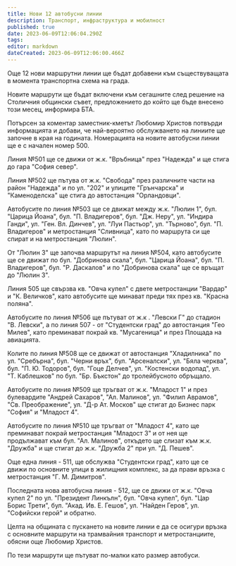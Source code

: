 ```yaml
---
title: Нови 12 автобусни линии
description: Транспорт, инфраструктура и мобилност
published: true
date: 2023-06-09T12:06:04.290Z
tags: 
editor: markdown
dateCreated: 2023-06-09T12:06:00.466Z
---
```


Още 12 нови маршрутни линии ще бъдат добавени към съществуващата в момента транспортна схема на града.

Новите маршрути ще бъдат включени към сегашните след решение на Столичния общински съвет, предложението до който ще бъде внесено този месец, информира БТА.

Потърсен за коментар заместник-кметът Любомир Христов потвърди информацията и добави, че най-вероятно обслужването на линиите ще започне в края на годината.
Номерацията на новите автобусни линии ще е с начален номер 500.

Линия №501 ще се движи от ж.к. "Връбница" през "Надежда" и ще стига до гара "София север".

Линия №502 ще пътува от ж.к. "Свобода" през различните части на район "Надежда" и по ул. "202" и улиците "Грънчарска" и "Каменоделска" ще стига до автостанция "Орландовци".

Автобусите по линия №503 ще се движат между ж.к. "Люлин 1", бул. "Царица Йоана", бул. "П. Владигеров", бул. "Дж. Неру", ул. "Индира Ганди", ул. "Ген. Вл. Динчев", ул. "Луи Пастьор", ул. "Търново", бул. "П. Владигеров" и метростанция "Сливница", като по маршрута си ще спират и на метростанция "Люлин".

От "Люлин 3" ще започва маршрутът на линия №504, като автобусите ще се движат по бул. "Добринова скала", бул. "Царица Йоана", бул. "П. Владигеров", бул. "Р. Даскалов" и по "Добринова скала" ще се връщат до "Люлин 3".

Линия 505 ще свързва кв. "Овча купел" с двете метростанции "Вардар" и "К. Величков", като автобусите ще минават преди тях през кв. "Красна поляна".

Автобусите по линия №506 ще пътуват от ж.к . "Левски Г" до стадион "В. Левски", а по линия 507 - от "Студентски град" до автостанция "Гео Милев", като преминават покрай кв. "Мусагеница" и през Площада на авиацията.

Колите по линия №508 ще се движат от автостанция "Хладилника" по ул. "Сребърна", бул. "Черни връх", бул. "Арсеналски", ул. "Бяла черква", бул. "П. Ю. Тодоров", бул. "Гоце Делчев", ул. "Костенски водопад", ул. "Т. Каблешков" по бул. "Бр. Бъкстон" до тролейбусното обръщало.

Автобусите по линия №509 ще тръгват от ж.к. "Младост 1" и през булевардите "Андрей Сахаров", "Ал. Малинов", ул. "Филип Аврамов", "Св. Преображение", ул. "Д-р Ат. Москов" ще стигат до Бизнес парк "София" и "Младост 4".

Автобусите по линия №510 ще тръгват от "Младост 4", като ще преминават покрай метростанция "Младост 3" и от нея ще продължават към бул. "Ал. Малинов", откъдето ще слизат към ж.к. "Дружба" и ще стигат до ж.к. "Дружба 2" при ул. "Д. Пешев".

Още една линия - 511, ще обслужва "Студентски град", като ще се движи по основните улици в жилищния комплекс, за да прави връзка с метростанция "Г. М. Димитров".

Последната нова автобусна линия - 512, ще се движи от ж.к. "Овча купел 2" по ул. "Президент Линкълн", бул. "Овча купел", бул. "Цар Борис Трети", бул. "Акад. Ив. Е. Гешов", ул. "Найден Геров", ул. "Софийски герой" и обратно.

Целта на общината с пускането на новите линии е да се осигури връзка с основните маршрути на трамвайния транспорт и метростанциите, обясни още Любомир Христов.

По тези маршрути ще пътуват по-малки като размер автобуси. 
